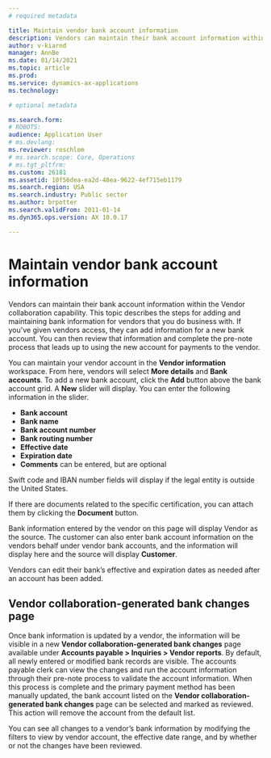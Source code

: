 ```yaml
---
# required metadata

title: Maintain vendor bank account information
description: Vendors can maintain their bank account information within the Vendor collaboration capability. This topic describes the steps for adding and maintaining bank information for vendors that you do business with.
author: v-kiarnd
manager: AnnBe
ms.date: 01/14/2021
ms.topic: article
ms.prod: 
ms.service: dynamics-ax-applications
ms.technology: 

# optional metadata

ms.search.form: 
# ROBOTS: 
audience: Application User
# ms.devlang: 
ms.reviewer: roschlom
# ms.search.scope: Core, Operations
# ms.tgt_pltfrm: 
ms.custom: 26181
ms.assetid: 10f56dea-ea2d-48ea-9622-4ef715eb1179
ms.search.region: USA
ms.search.industry: Public sector
ms.author: brpotter
ms.search.validFrom: 2011-01-14
ms.dyn365.ops.version: AX 10.0.17

---
```


# Maintain vendor bank account information

Vendors can maintain their bank account information within the Vendor collaboration capability. This topic describes the steps for adding and maintaining bank information for vendors that you do business with. If you've given vendors access, they can add information for a new bank account. You can then review that information and complete the pre-note process that leads up to using the new account for payments to the vendor.

You can maintain your vendor account in the **Vendor information** workspace. From here, vendors will select **More details** and **Bank accounts**. To add a new bank account, click the **Add** button above the bank account grid. A **New** slider will display. You can enter the following information in the slider.   
 
- **Bank account** 
- **Bank name** 
- **Bank account number** 
- **Bank routing number** 
- **Effective date** 
- **Expiration date**
- **Comments** can be entered, but are optional
 
Swift code and IBAN number fields will display if the legal entity is outside the United States.
 
If there are documents related to the specific certification, you can attach them by clicking the **Document** button.     
 
Bank information entered by the vendor on this page will display Vendor as the source.   The customer can also enter bank account information on the vendors behalf under vendor bank accounts, and the information will display here and the source will display **Customer**.
 
Vendors can edit their bank’s effective and expiration dates as needed after an account has been added.
 
 
## Vendor collaboration-generated bank changes page
Once bank information is updated by a vendor, the information will be visible in a new **Vendor collaboration-generated bank changes** page available under **Accounts payable > Inquiries > Vendor reports**. By default, all newly entered or modified bank records are visible. The accounts payable clerk can view the changes and run the account information through their pre-note process to validate the account information. When this process is complete and the primary payment method has been manually updated, the bank account listed on the **Vendor collaboration-generated bank changes** page can be selected and marked as reviewed. This action will remove the account from the default list.
 
You can see all changes to a vendor’s bank information by modifying the filters to view by vendor account, the effective date range, and by whether or not the changes have been reviewed.
